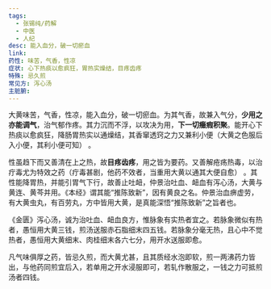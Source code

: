 ```yaml
---
tags:
  - 张锡纯/药解
  - 中医
  - 人纪
desc: 能入血分，破一切瘀血
link: 
药性: 味苦，气香，性凉
症状: 心下热痰以愈疯狂，胃热实燥结，目疼齿疼
特殊: 忌久煎
常见方: 泻心汤
主脏腑:
---
```



大黄味苦，气香，性凉，能入血分，破一切瘀血。为其气香，故兼入气分，**少用之亦能调气**，治气郁作疼。其力沉而不浮，以攻决为用，**下一切癥瘕积聚**。能开心下热痰以愈疯狂，降肠胃热实以通燥结，其香窜透窍之力又兼利小便（大黄之色服后入小便，其利小便可知） 。

性虽趋下而又善清在上之热，故**目疼齿疼**，用之皆为要药。又善解疮疡热毒，以治疔毒尤为特效之药（疔毒甚剧，他药不效者，当重用大黄以通其大便自愈） 。其性能降胃热，并能引胃气下行，故善止吐衄，仲景治吐血、衄血有泻心汤，大黄与黄连、黄芩并用。《本经》谓其能“推陈致新”，因有黄良之名。仲景治血痹虚劳，有大黄虫丸，有百劳丸，方中皆用大黄，是真能深悟“推陈致新”之旨者也。


《金匮》泻心汤，诚为治吐血、衄血良方，惟脉象有实热者宜之。若脉象微似有热者，愚恒用大黄三钱，煎汤送服赤石脂细末四五钱。若脉象分毫无热，且心中不觉热者，愚恒用大黄细末、肉桂细末各六七分，用开水送服即愈。


凡气味俱厚之药，皆忌久煎，而大黄尤甚，且其质经水泡即软，煎一两沸药力皆出，与他药同煎宜后入，若单用之开水浸服即可，若轧作散服之，一钱之力可抵煎汤者四钱。